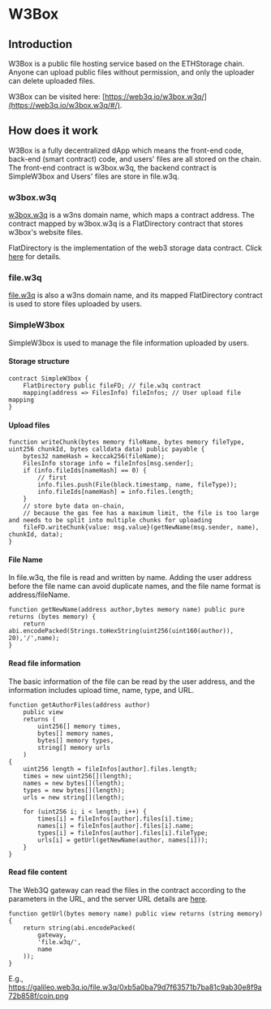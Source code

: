 # W3Box

## Introduction
W3Box is a public file hosting service based on the ETHStorage chain. Anyone can upload public files without permission, and only the uploader can delete uploaded files.

W3Box can be visited here: [https://web3q.io/w3box.w3q/](https://web3q.io/w3box.w3q/#/).
<br/>


## How does it work
W3Box is a fully decentralized dApp which means the front-end code, back-end (smart contract) code, and users' files are all stored on the chain. The front-end contract is w3box.w3q, the backend contract is SimpleW3box and Users' files are store in file.w3q.
<br/>

### w3box.w3q
[w3box.w3q](https://galileo.web3q.io/w3ns.w3q/#/domains/w3box.w3q) is a w3ns domain name, which maps a contract address.
The contract mapped by w3box.w3q is a FlatDirectory contract that stores w3box's website files.

FlatDirectory is the implementation of the web3 storage data contract. Click [here](https://docs.web3q.io/tutorials/migrate-your-website-to-web3q-in-5-mins) for details.


### file.w3q
[file.w3q](https://galileo.web3q.io/w3ns.w3q/#/domains/file.w3q) is also a w3ns domain name, and its mapped FlatDirectory contract is used to store files uploaded by users.

### SimpleW3box
SimpleW3box is used to manage the file information uploaded by users. 

#### Storage structure
```
contract SimpleW3box {
    FlatDirectory public fileFD; // file.w3q contract
    mapping(address => FilesInfo) fileInfos; // User upload file mapping
}
```

#### Upload files
```
function writeChunk(bytes memory fileName, bytes memory fileType, uint256 chunkId, bytes calldata data) public payable {
    bytes32 nameHash = keccak256(fileName);
    FilesInfo storage info = fileInfos[msg.sender];
    if (info.fileIds[nameHash] == 0) {
        // first
        info.files.push(File(block.timestamp, name, fileType));
        info.fileIds[nameHash] = info.files.length;
    }
    // store byte data on-chain, 
    // because the gas fee has a maximum limit, the file is too large and needs to be split into multiple chunks for uploading
    fileFD.writeChunk{value: msg.value}(getNewName(msg.sender, name), chunkId, data);
}
```

#### File Name
In file.w3q, the file is read and written by name. Adding the user address before the file name can avoid duplicate names, and the file name format is address/fileName.
```
function getNewName(address author,bytes memory name) public pure returns (bytes memory) {
    return abi.encodePacked(Strings.toHexString(uint256(uint160(author)), 20),'/',name);
}
```

#### Read file information
The basic information of the file can be read by the user address, and the information includes upload time, name, type, and URL.
```
function getAuthorFiles(address author)
    public view
    returns (
        uint256[] memory times,
        bytes[] memory names,
        bytes[] memory types,
        string[] memory urls
    )
{
    uint256 length = fileInfos[author].files.length;
    times = new uint256[](length);
    names = new bytes[](length);
    types = new bytes[](length);
    urls = new string[](length);

    for (uint256 i; i < length; i++) {
        times[i] = fileInfos[author].files[i].time;
        names[i] = fileInfos[author].files[i].name;
        types[i] = fileInfos[author].files[i].fileType;
        urls[i] = getUrl(getNewName(author, names[i]));
    }
}
```

#### Read file content
The Web3Q gateway can read the files in the contract according to the parameters in the URL, and the server URL details are [here](https://docs.web3q.io/advanced-topics/web3q-gateway).
```
function getUrl(bytes memory name) public view returns (string memory) {
    return string(abi.encodePacked(
        gateway,
        'file.w3q/',
        name
    ));
}
```
E.g.,
    https://galileo.web3q.io/file.w3q/0xb5a0ba79d7f63571b7ba81c9ab30e8f9a72b858f/coin.png

